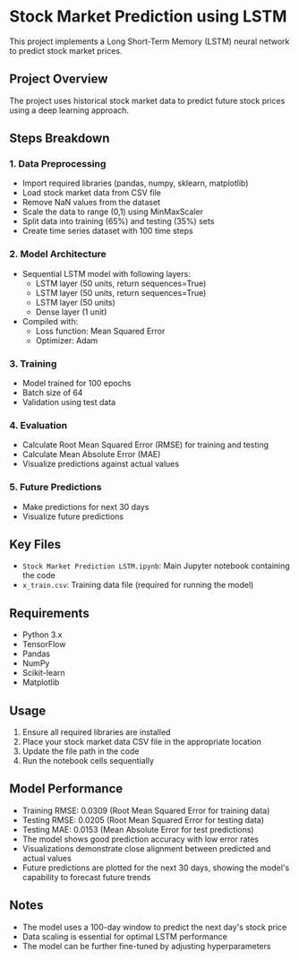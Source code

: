 # Stock Market Prediction using LSTM

This project implements a Long Short-Term Memory (LSTM) neural network to predict stock market prices.

## Project Overview

The project uses historical stock market data to predict future stock prices using a deep learning approach.

## Steps Breakdown

### 1. Data Preprocessing
- Import required libraries (pandas, numpy, sklearn, matplotlib)
- Load stock market data from CSV file
- Remove NaN values from the dataset
- Scale the data to range (0,1) using MinMaxScaler
- Split data into training (65%) and testing (35%) sets
- Create time series dataset with 100 time steps

### 2. Model Architecture
- Sequential LSTM model with following layers:
  - LSTM layer (50 units, return sequences=True)
  - LSTM layer (50 units, return sequences=True)
  - LSTM layer (50 units)
  - Dense layer (1 unit)
- Compiled with:
  - Loss function: Mean Squared Error
  - Optimizer: Adam

### 3. Training
- Model trained for 100 epochs
- Batch size of 64
- Validation using test data

### 4. Evaluation
- Calculate Root Mean Squared Error (RMSE) for training and testing
- Calculate Mean Absolute Error (MAE)
- Visualize predictions against actual values

### 5. Future Predictions
- Make predictions for next 30 days
- Visualize future predictions

## Key Files
- `Stock Market Prediction LSTM.ipynb`: Main Jupyter notebook containing the code
- `x_train.csv`: Training data file (required for running the model)

## Requirements
- Python 3.x
- TensorFlow
- Pandas
- NumPy
- Scikit-learn
- Matplotlib

## Usage
1. Ensure all required libraries are installed
2. Place your stock market data CSV file in the appropriate location
3. Update the file path in the code
4. Run the notebook cells sequentially

## Model Performance
- Training RMSE: 0.0309 (Root Mean Squared Error for training data)
- Testing RMSE: 0.0205 (Root Mean Squared Error for testing data)
- Testing MAE: 0.0153 (Mean Absolute Error for test predictions)
- The model shows good prediction accuracy with low error rates
- Visualizations demonstrate close alignment between predicted and actual values
- Future predictions are plotted for the next 30 days, showing the model's capability to forecast future trends

## Notes
- The model uses a 100-day window to predict the next day's stock price
- Data scaling is essential for optimal LSTM performance
- The model can be further fine-tuned by adjusting hyperparameters
